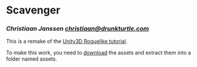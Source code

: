 # Scavenger
### _Christiaan Janssen <christiaan@drunkturtle.com>_

This is a remake of the [Unity3D Roguelike tutorial](https://learn.unity.com/project/2d-roguelike-tutorial).

To make this work, you need to [download](https://razcore.gitlab.io/downloads/s01-godot-roguelike/s01-godot-roguelike_assets.zip) the assets and extract them into a folder named assets.
